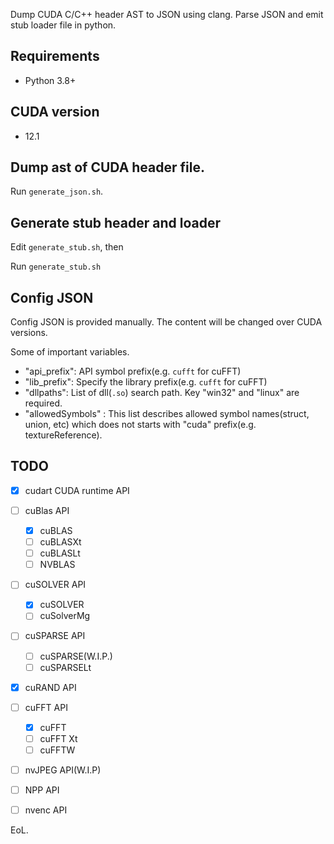 Dump CUDA C/C++ header AST to JSON using clang.
Parse JSON and emit stub loader file in python.

## Requirements

* Python 3.8+

## CUDA version

- 12.1

## Dump ast of CUDA header file.

Run `generate_json.sh`.

## Generate stub header and loader

Edit `generate_stub.sh`, then

Run `generate_stub.sh`

## Config JSON

Config JSON is provided manually. The content will be changed over CUDA versions.

Some of important variables.

* "api\_prefix": API symbol prefix(e.g. `cufft` for cuFFT)
* "lib\_prefix": Specify the library prefix(e.g. `cufft` for cuFFT)
* "dllpaths": List of dll(`.so`) search path. Key "win32" and "linux" are required.
* "allowedSymbols" : This list describes allowed symbol names(struct, union, etc) which does not starts with "cuda" prefix(e.g. textureReference).

## TODO

* [x] cudart CUDA runtime API
* [ ] cuBlas API
  * [x] cuBLAS
  * [ ] cuBLASXt
  * [ ] cuBLASLt
  * [ ] NVBLAS
* [ ] cuSOLVER API
  * [x] cuSOLVER
  * [ ] cuSolverMg
* [ ] cuSPARSE API
  * [ ] cuSPARSE(W.I.P.)
  * [ ] cuSPARSELt
* [x] cuRAND API
* [ ] cuFFT API
  * [x] cuFFT
  * [ ] cuFFT Xt
  * [ ] cuFFTW
* [ ] nvJPEG API(W.I.P)
* [ ] NPP API
* [ ] nvenc API


EoL.
